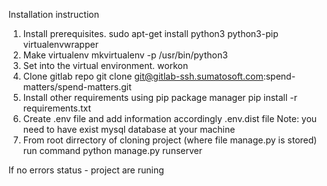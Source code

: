 Installation instruction

1. Install prerequisites.
sudo apt-get install python3 python3-pip virtualenvwrapper
2. Make virtualenv 
mkvirtualenv -p /usr/bin/python3 <venv-name>
3. Set into the virtual environment.
workon <venv-name>
4. Clone gitlab repo
git clone git@gitlab-ssh.sumatosoft.com:spend-matters/spend-matters.git
5. Install other requirements using pip package manager
 pip install -r requirements.txt
6. Create .env file and add information accordingly .env.dist file
Note: you need to have exist mysql database at your machine
7. From root dirrectory of cloning project (where file manage.py is stored) run command
python manage.py runserver

If no errors status - project are runing